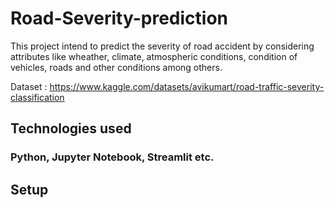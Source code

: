 # Road-Severity-prediction

This project intend to predict the severity of road accident by considering attributes like wheather, climate, atmospheric conditions, condition of vehicles, roads and other conditions among others.

Dataset : https://www.kaggle.com/datasets/avikumart/road-traffic-severity-classification

## Technologies used 
### Python, Jupyter Notebook, Streamlit etc.

## Setup

